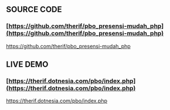 ## SOURCE CODE
### [https://github.com/therif/pbo_presensi-mudah_php](https://github.com/therif/pbo_presensi-mudah_php)
https://github.com/therif/pbo_presensi-mudah_php


## LIVE DEMO
### [https://therif.dotnesia.com/pbo/index.php](https://therif.dotnesia.com/pbo/index.php)
https://therif.dotnesia.com/pbo/index.php